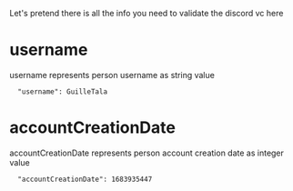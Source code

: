 Let's pretend there is all the info you need to validate the discord vc here

# username

username represents person username as string value

```
  "username": GuilleTala
```

# accountCreationDate

accountCreationDate represents person account creation date as integer value

```
  "accountCreationDate": 1683935447
```